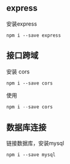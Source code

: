 
## express

安装express
```
npm i --save express
```

## 接口跨域
安装 cors
```
npm i --save cors
```
使用
```js
npm i --save cors
```

## 数据库连接
链接数据库，安装mysql
```
npm i --save mysql
```